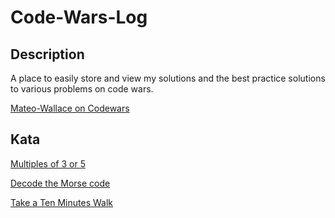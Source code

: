 # Code-Wars-Log

## Description
A place to easily store and view my solutions and the best practice solutions to various problems on code wars.

[Mateo-Wallace on Codewars](https://www.codewars.com/users/Mateo-Wallace)

## Kata

[Multiples of 3 or 5](./kata/6%20kyu/Multiples%20of%203%20or%205/README.md)

[Decode the Morse code](./kata/6%20kyu/Decode%20the%20Morse%20code/README.md)

[Take a Ten Minutes Walk](./kata/6%20kyu/Take%20a%20Ten%20Minutes%20Walk/README.md)